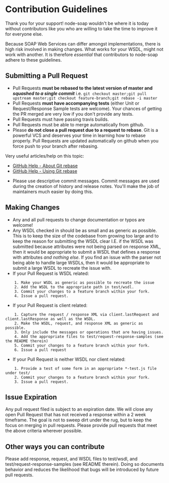 # Contribution Guidelines

Thank you for your support! node-soap wouldn't be where it is today without contributors like you who are willing to take the time to improve it for everyone else.

Because SOAP Web Services can differ amongst implementations, there is high risk involved in making changes. What works for your WSDL, might not work with another. It is therefore _essential_ that contributors to node-soap adhere to these guidelines.

## Submitting a Pull Request

- Pull Requests **must be rebased to the latest version of master and _squashed to a single commit_** i.e. `git checkout master;git pull upstream master;git checkout feature-branch;git rebase -i master`
- Pull Requests **must have accompanying tests** (either Unit or Request/Response Sample tests are welcome). Your chances of getting the PR merged are very low if you don't provide any tests.
- Pull Requests must have passing travis builds.
- Pull Requests must be able to merge automatically from github.
- Please **do not close a pull request due to a request to rebase**. Git is a powerful VCS and deserves your time in learning how to rebase properly. Pull Requests are updated automatically on github when you force push to your branch after rebasing.

Very useful articles/help on this topic:

- [GitHub Help - About Git rebase](https://help.github.com/articles/about-git-rebase/)
- [GitHub Help - Using Git rebase](https://help.github.com/articles/using-git-rebase/)

* Please use descriptive commit messages. Commit messages are used during the creation of history and release notes. You'll make the job of maintainers much easier by doing this.

## Making Changes

- Any and all pull requests to change documentation or typos are welcome!
- Any WSDL checked in should be as small and as generic as possible. This is to keep the size of the codebase from growing too large and to keep the reason for submitting the WSDL clear I.E. if the WSDL was submitted because attributes were not being parsed on response XML, then it would be appropriate to submit a WSDL that defines a response with attributes _and nothing else_. If you find an issue with the parser not being able to handle large WSDLs, then it would be appropriate to submit a large WSDL to recreate the issue with.
- If your Pull Request is WSDL related:

```
    1. Make your WSDL as generic as possible to recreate the issue
    2. Add the WSDL to the appropriate path in test/wsdl.
    3. Commit your changes to a feature branch within your fork.
    4. Issue a pull request.
```

- If your Pull Request is client related:

```
    1. Capture the request / response XML via client.lastRequest and client.lastResponse as well as the WSDL.
    2. Make the WSDL, request, and response XML as generic as possible.
    3. Only include the messages or operations that are having issues.
    4. Add the appropriate files to test/request-response-samples (see the README therein)
    5. Commit your changes to a feature branch within your fork.
    6. Issue a pull request
```

- If your Pull Request is neither WSDL nor client related:

```
    1. Provide a test of some form in an appropriate *-test.js file under test/
    2. Commit your changes to a feature branch within your fork.
    3. Issue a pull request.
```

## Issue Expiration

Any pull request filed is subject to an expiration date. We will close any open Pull Request that has not received a response within a 2 week timeframe. The goal is not to sweep dirt under the rug, but to keep the focus on merging in pull requests. Please provide pull requests that meet the above criteria wherever possible.

## Other ways you can contribute

Please add response, request, and WSDL files to test/wsdl, and test/request-response-samples (see README therein). Doing so documents behavior and reduces the likelihood that bugs will be introduced by future pull requests.
